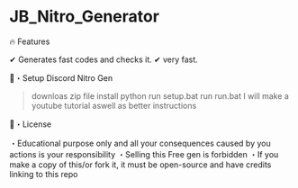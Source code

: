 # JB_Nitro_Generator

🔥 Features

✔ Generates fast codes and checks it. ✔ very fast.

🚀・Setup Discord Nitro Gen
> downloas zip file
> install python
> run setup.bat
> run run.bat
I will make a youtube tutorial aswell as better instructions

📄・License

 ・Educational purpose only and all your consequences caused by you actions is your responsibility
 ・Selling this Free gen is forbidden
 ・If you make a copy of this/or fork it, it must be open-source and have credits linking to this repo
